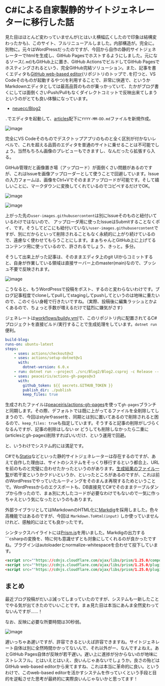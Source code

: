 # C#による自家製静的サイトジェネレーターに移行した話

見た目はほとんど変わっていませんが(とはいえ横幅広くしたので印象は結構変わったかも)、このサイト、フルリニューアルしました。内部構造が。完全に。別物に。元々はWordPressだったのですが、今回から自作の静的サイトジェネレーターでhtmlを生成し、GitHub Pagesでホストするようにしました。元になるソース(`.md`)もGitHub上に置き、GitHub ActionsでビルドしてGitHub Pagesでホスティングされるという、完全GitHub完結ソリューション。また、記事を書くエディタも[GitHub web-based editor](https://docs.github.com/ja/codespaces/the-githubdev-web-based-editor)(リポジトリのトップで`.`を打つと、VS Codeそのものが起動するやつ)を利用することで、非常に快適で、というかMarkdownエディタとしては最高品質のものが乗っかっていて、たかがブログ書くにしては面倒くさいPush/Pullもなくダイレクトコミットで反映出来てしまうというのがとても良い体験になっています。

* [neuecc/Blog2](https://github.com/neuecc/Blog2/)

`.`でエディタを起動して、[articles](https://github.com/neuecc/Blog2/tree/master/articles)配下に`YYYY-MM-DD.md`ファイルを新規作成。

![image](https://user-images.githubusercontent.com/46207/142737666-ec09db39-d517-4fb9-aa9f-b61bfb2cbfe7.png)

完全にVS Codeそのものでデスクトップアプリのものと全く区別が付かないレベルで、これを超える品質のエディタを普通のサイトに乗せることは不可能でしょう。当然もちろん画像のプレビューもできますし、なんだったら拡張すら入る。

GitHub管理だと画像置き場（アップロード）が面倒くさい問題があるのですが、これはIssueを画像アップローダーとして使うことで回避しています。Issueの入力フォームは、画像をCtrl+Vでそのままアップロードが可能です。そして嬉しいことに、マークダウンに変換してくれているのでコピペするだけでOK。

![image](https://user-images.githubusercontent.com/46207/142736683-d2b2acac-8523-4f54-a325-c1dbb12aa959.png)

![image](https://user-images.githubusercontent.com/46207/142736700-18928390-e53b-4014-a931-9cd974afcf56.png)

上がった先の`user-images.githubusercontent`は別にIssueそのものと紐付いているわけではないので、 アップローダ用に使ったIssueはSubmitすることなくポイ、です。そうしてどこにも紐付いていない`user-images.githubusercontent`ですが、別にだからといって削除されることもなく永続的に上がり続けているので、遠慮なく使わせてもらうことにします。まぁちゃんとGitHub上に上げてるコンテンツ用に使っているので、許されるでしょう、きっと。多分。

そうして出来上がった記事は、そのままエディタ上のgit UIからコミットすると、自身が作業している領域は直接サーバー上のmaster(main)なので、プッシュ不要で反映されます。

![image](https://user-images.githubusercontent.com/46207/142736833-55f36246-cb7f-4b62-addf-0e18b3fa6d07.png)

こうなると、もうWordPressで投稿をポスト、するのと変わらないわけです。ブログ記事程度でcloneしてpullしてstagingしてpushしてというのは地味に重たいので、このぐらい身軽で行きたいですね。（実際、投稿後に編集ラッシュとかよくあるので、ちょっと手数が増えるだけで猛烈に嫌気がさす）

ジェネレートは[workflows/buildy.yml](https://github.com/neuecc/Blog2/blob/master/.github/workflows/build.yml)で、このリポジトリ内に配置されてるC#プロジェクトを直接ビルド/実行することで生成処理をしています。`dotnet run`便利。

```yaml
build-blog:
runs-on: ubuntu-latest
steps:
    - uses: actions/checkout@v2
    - uses: actions/setup-dotnet@v1
      with:
        dotnet-version: 6.0.x
    - run: dotnet run --project ./src/Blog2/Blog2.csproj -c Release -- ./articles ./publish
    - uses: peaceiris/actions-gh-pages@v3
      with:
        github_token: ${{ secrets.GITHUB_TOKEN }}
        publish_dir: ./publish
        keep_files: true
```

生成されたファイルは[peaceiris/actions-gh-pages](https://github.com/peaceiris/actions-gh-pages)を使って`gh-pages`ブランチと同期します。その際、デフォルトでは既に上がってるファイルを全削除してしまうので、今回はstyleやassetを、同期とは別に置いてあるので削除されると困るので、`keep_files: true`も指定しています。そうすると記事の削除がしづらくなるんですが、記事の削除はしない or どうしても削除しなかったら二重に(articlesとgh-pages)削除すればいいだけ、という運用で回避。

と、いうわけでシステム的には満足です。

C#でも[Statiq](https://www.statiq.dev/)などといった静的サイトジェネレーターは存在するのですが、あえて自作した理由は、サイトのシステムをそっくり移行するという都合上、URLを前のものと完璧に合わせたかったというのがあります。[生成結果のファイル一覧](https://github.com/neuecc/Blog2/tree/gh-pages)が若干変というかクドいというか、といったところがあるのですが、これは前のWordPressでやっていたルーティングをそのまんま再現するためということで。WordPressからのエクスポートも、DB直接見てC#でそのままテーブルダンプから作ったので、まぁ別に大したコードが必要なわけでもないので一気に作っちゃえという気になったというのもあります。

外部ライブラリとしてはMarkdownのHTML化に[Markdig](https://github.com/xoofx/markdig)を採用しました。色々高機能ではあるのですが、今回は `Markdown.ToHtml(input)` しか使っていませんけれど、感触的にはとても良かったです。

シンタックスハイライトには[Prism.js](https://prismjs.com/)を用いました。Markdigの出力する```csharpの変換を、特に何も意識せずとも対象にしてくれるのが良かったですね。プラグインはautoloaderとnormalize-whitespaceを合わせて投下しています。

```html
<script src=""https://cdnjs.cloudflare.com/ajax/libs/prism/1.25.0/components/prism-core.min.js""></script>
<script src=""https://cdnjs.cloudflare.com/ajax/libs/prism/1.25.0/plugins/autoloader/prism-autoloader.min.js""></script>
<script src=""https://cdnjs.cloudflare.com/ajax/libs/prism/1.25.0/plugins/normalize-whitespace/prism-normalize-whitespace.min.js""></script>
```

まとめ
---
最近ブログ投稿がだいぶ減ってしまっていたのですが、システムも一新したことでやる気が出てきたのでいいことです。まぁ見た目は本当にあんま全然変わってないんですが……！

なお、反映に必要な所要時間は30秒弱。

![image](https://user-images.githubusercontent.com/46207/142737556-eac40d7a-46c8-4534-96de-38895104d4cb.png)

遅いっちゃあ遅いですが、許容できるといえば許容できますね。サイトジェネレート自体は別に全然時間かかってないんで、それ以外がー、なんですよねえ。あとGitHub Pages自体が反映が若干遅い。遅い上に進捗が分からないのが地味にストレスフル。とはいえとはいえ、良いんじゃあないでしょうか。良さの殆どはGitHub web-based editorから来てますね、これは本当に革命的に良い。というわけで、このweb-based editorを活かすシステムを作っていくという手段と目的を逆転させた思考が最終的に実際良いんじゃないかと思ってます！